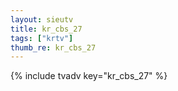 ```yaml
--- 
layout: sieutv
title: kr_cbs_27
tags: ["krtv"]
thumb_re: kr_cbs_27
---
```

{% include tvadv key="kr_cbs_27" %} 

